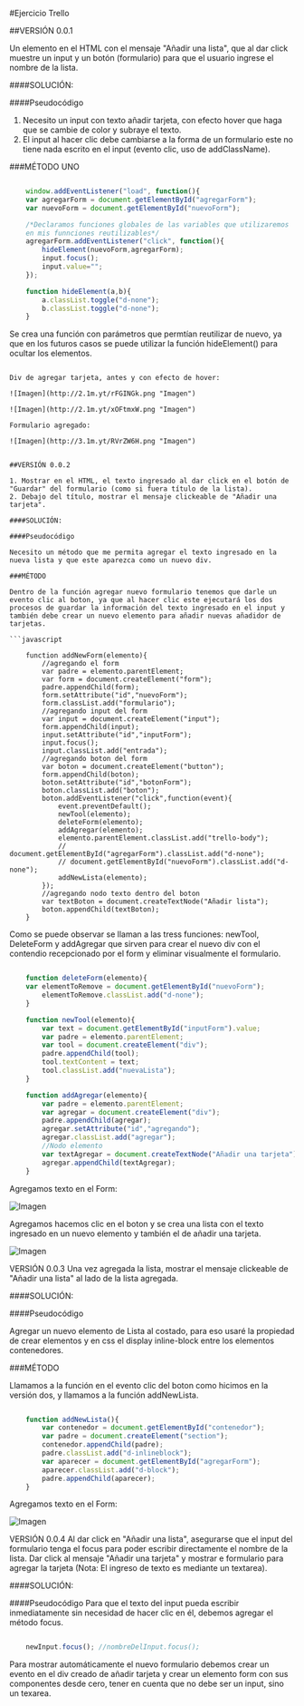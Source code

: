 #Ejercicio Trello

##VERSIÓN 0.0.1

Un elemento en el HTML con el mensaje "Añadir una lista", que al dar click muestre un input y un botón (formulario) para que el usuario ingrese el nombre de la lista.

####SOLUCIÓN:

####Pseudocódigo

1. Necesito un input con texto añadir tarjeta, con efecto hover que haga que se cambie de color y subraye el texto. 
2. El input al hacer clic debe cambiarse a la forma de un formulario este no tiene nada escrito en el input (evento clic, uso de addClassName).

###MÉTODO UNO

```javascript

  	window.addEventListener("load", function(){
	var agregarForm = document.getElementById("agregarForm");
	var nuevoForm = document.getElementById("nuevoForm");

	/*Declaramos funciones globales de las variables que utilizaremos
	en mis funnciones reutilizables*/
	agregarForm.addEventListener("click", function(){
		hideElement(nuevoForm,agregarForm);
		input.focus();
		input.value="";
	});

	function hideElement(a,b){
		a.classList.toggle("d-none");
		b.classList.toggle("d-none");
	}
```

Se crea una función con parámetros que permtían reutilizar de nuevo, ya que en los futuros casos se puede utilizar la función hideElement() para ocultar los elementos.

```

Div de agregar tarjeta, antes y con efecto de hover:

![Imagen](http://2.1m.yt/rFGINGk.png "Imagen")

![Imagen](http://2.1m.yt/xOFtmxW.png "Imagen")

Formulario agregado:

![Imagen](http://3.1m.yt/RVrZW6H.png "Imagen")


##VERSIÓN 0.0.2

1. Mostrar en el HTML, el texto ingresado al dar click en el botón de "Guardar" del formulario (como si fuera título de la lista).
2. Debajo del título, mostrar el mensaje clickeable de "Añadir una tarjeta".

####SOLUCIÓN:

####Pseudocódigo

Necesito un método que me permita agregar el texto ingresado en la nueva lista y que este aparezca como un nuevo div.

###MÉTODO 

Dentro de la función agregar nuevo formulario tenemos que darle un evento clic al boton, ya que al hacer clic este ejecutará los dos procesos de guardar la información del texto ingresado en el input y también debe crear un nuevo elemento para añadir nuevas añadidor de tarjetas.

```javascript

	function addNewForm(elemento){
		//agregando el form
		var padre = elemento.parentElement;
		var form = document.createElement("form");
		padre.appendChild(form);
		form.setAttribute("id","nuevoForm");
		form.classList.add("formulario");
		//agregando input del form
		var input = document.createElement("input");
		form.appendChild(input);
		input.setAttribute("id","inputForm");
		input.focus();
		input.classList.add("entrada");
		//agregando boton del form
		var boton = document.createElement("button");
		form.appendChild(boton);
		boton.setAttribute("id","botonForm");
		boton.classList.add("boton");
		boton.addEventListener("click",function(event){
			event.preventDefault();
			newTool(elemento); 
			deleteForm(elemento);
			addAgregar(elemento);
			elemento.parentElement.classList.add("trello-body");
			// document.getElementById("agregarForm").classList.add("d-none");
			// document.getElementById("nuevoForm").classList.add("d-none");
			addNewLista(elemento);
		});
		//agregando nodo texto dentro del boton 
		var textBoton = document.createTextNode("Añadir lista");
		boton.appendChild(textBoton);
	}

```

Como se puede observar se llaman a las tress funciones: newTool, DeleteForm  y addAgregar que sirven para crear el nuevo div con el contendio recepcionado por el form y eliminar visualmente el formulario.

```javascript

  	function deleteForm(elemento){
	var elementToRemove = document.getElementById("nuevoForm");
		elementToRemove.classList.add("d-none");
	}

	function newTool(elemento){
		var text = document.getElementById("inputForm").value;
		var padre = elemento.parentElement;
		var tool = document.createElement("div");
		padre.appendChild(tool);
		tool.textContent = text;
		tool.classList.add("nuevaLista");
	}

	function addAgregar(elemento){
		var padre = elemento.parentElement;
		var agregar = document.createElement("div");
		padre.appendChild(agregar);
		agregar.setAttribute("id","agregando");
		agregar.classList.add("agregar");
		//Nodo elemento
		var textAgregar = document.createTextNode("Añadir una tarjeta");
		agregar.appendChild(textAgregar);
	}
```

Agregamos texto en el Form:

![Imagen](http://4.1m.yt/5e4bVrR.png "Imagen")

Agregamos hacemos clic en el boton y se crea una lista con el texto ingresado en un nuevo elemento y también el de añadir una tarjeta.

![Imagen](http://2.1m.yt/w7ad_fr.png "Imagen")


VERSIÓN 0.0.3
Una vez agregada la lista, mostrar el mensaje clickeable de "Añadir una lista" al lado de la lista agregada.

####SOLUCIÓN:

####Pseudocódigo

Agregar un nuevo elemento de Lista al costado, para eso usaré la propiedad de crear elementos y en css el display inline-block entre los elementos contenedores.

###MÉTODO

Llamamos a la función en el evento clic del boton como hicimos en la versión dos, y llamamos a la función addNewLista.

```javascript

	function addNewLista(){
		var contenedor = document.getElementById("contenedor");
		var padre = document.createElement("section");
		contenedor.appendChild(padre);
		padre.classList.add("d-inlineblock");
		var aparecer = document.getElementById("agregarForm");
		aparecer.classList.add("d-block");
		padre.appendChild(aparecer);
	}
```

Agregamos texto en el Form:

![Imagen](http://2.1m.yt/B97Ojo.png "Imagen")

VERSIÓN 0.0.4
Al dar click en "Añadir una lista", asegurarse que el input del formulario tenga el focus para poder escribir directamente el nombre de la lista.
Dar click al mensaje "Añadir una tarjeta" y mostrar e formulario para agregar la tarjeta (Nota: El ingreso de texto es mediante un textarea).

####SOLUCIÓN:

####Pseudocódigo
Para que el texto del input pueda escribir inmediatamente sin necesidad de hacer clic en él, debemos agregar el método focus.

```javascript

  	newInput.focus(); //nombreDelInput.focus();
```
Para mostrar automáticamente el nuevo formulario debemos crear un evento en el div creado de añadir tarjeta y crear un elemento form con sus componentes desde cero, tener en cuenta que no debe ser un input, sino un texarea.








